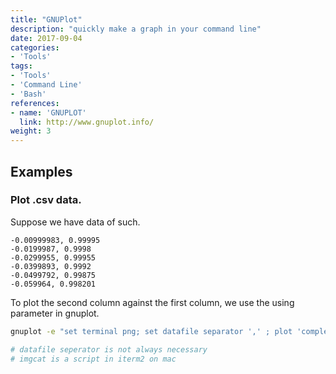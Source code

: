 ```yaml
---
title: "GNUPlot"
description: "quickly make a graph in your command line"
date: 2017-09-04
categories:
- 'Tools'
tags:
- 'Tools'
- 'Command Line'
- 'Bash'
references:
- name: 'GNUPLOT'
  link: http://www.gnuplot.info/
weight: 3
---
```



## Examples


### Plot .csv data.

Suppose we have data of such.

```text
-0.00999983, 0.99995
-0.0199987, 0.9998
-0.0299955, 0.99955
-0.0399893, 0.9992
-0.0499792, 0.99875
-0.059964, 0.998201
```

To plot the second column against the first column, we use the using parameter in gnuplot.

```bash
gnuplot -e "set terminal png; set datafile separator ',' ; plot 'complex.txt' using 1:2" | imgcat

# datafile seperator is not always necessary
# imgcat is a script in iterm2 on mac
```
